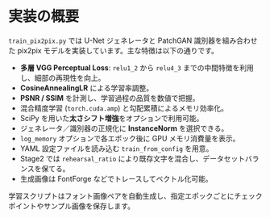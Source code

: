 # 実装の概要

`train_pix2pix.py` では U-Net ジェネレータと PatchGAN 識別器を組み合わせた pix2pix モデルを実装しています。主な特徴は以下の通りです。

- **多層 VGG Perceptual Loss**: `relu1_2` から `relu4_3` までの中間特徴を利用し、細部の再現性を向上。
- **CosineAnnealingLR** による学習率調整。
- **PSNR / SSIM** を計測し、学習過程の品質を数値で把握。
- 混合精度学習 (`torch.cuda.amp`) と勾配累積によるメモリ効率化。
- SciPy を用いた**太さシフト増強**をオプションで利用可能。
- ジェネレータ／識別器の正規化に **InstanceNorm** を選択できる。
- `log_memory` オプションで各エポック後に GPU メモリ消費量を表示。
- YAML 設定ファイルを読み込む `train_from_config` を用意。
- Stage2 では `rehearsal_ratio` により既存文字を混合し、データセットバランスを保てる。
- 生成画像は FontForge などでトレースしてベクトル化可能。

学習スクリプトはフォント画像ペアを自動生成し、指定エポックごとにチェックポイントやサンプル画像を保存します。
